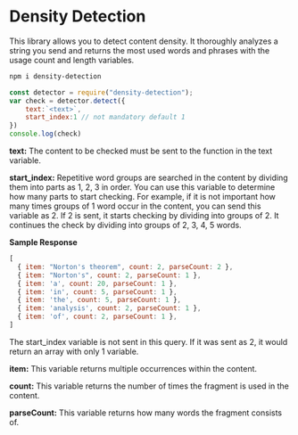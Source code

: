 # Density Detection

This library allows you to detect content density. It thoroughly analyzes a string you send and returns the most used words and phrases with the usage count and length variables.

```bash
npm i density-detection
```

```js
const detector = require("density-detection");
var check = detector.detect({
    text:`<text>`,
    start_index:1 // not mandatory default 1
})
console.log(check)
```

**text:** The content to be checked must be sent to the function in the text variable.

**start_index:** Repetitive word groups are searched in the content by dividing them into parts as 1, 2, 3 in order. You can use this variable to determine how many parts to start checking. For example, if it is not important how many times groups of 1 word occur in the content, you can send this variable as 2. If 2 is sent, it starts checking by dividing into groups of 2. It continues the check by dividing into groups of 2, 3, 4, 5 words.


**Sample Response**

```js
[
  { item: "Norton's theorem", count: 2, parseCount: 2 },
  { item: "Norton's", count: 2, parseCount: 1 },
  { item: 'a', count: 20, parseCount: 1 },
  { item: 'in', count: 5, parseCount: 1 },
  { item: 'the', count: 5, parseCount: 1 },
  { item: 'analysis', count: 2, parseCount: 1 },
  { item: 'of', count: 2, parseCount: 1 },
]
```
The start_index variable is not sent in this query. If it was sent as 2, it would return an array with only 1 variable. 

**item:** This variable returns multiple occurrences within the content. 

**count:** This variable returns the number of times the fragment is used in the content.

**parseCount:** This variable returns how many words the fragment consists of.
